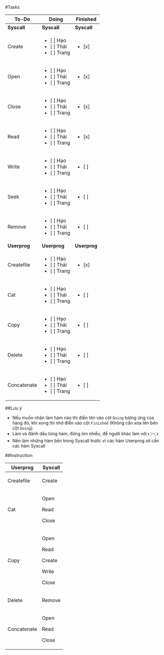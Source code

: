 #Tasks

To-Do   |Doing  |Finished
--      |--     |--      
**Syscall**|**Syscall**|**Syscall**
Create      |<ul><li>[ ] Hạo</li><li>[ ] Thái</li><li>[ ] Trang</li></ul>|<ul><li>[x]</li></ul>
Open        |<ul><li>[ ] Hạo</li><li>[ ] Thái</li><li>[ ] Trang</li></ul>|<ul><li>[x]</li></ul>
Close       |<ul><li>[ ] Hạo</li><li>[ ] Thái</li><li>[ ] Trang</li></ul>|<ul><li>[x]</li></ul>
Read        |<ul><li>[ ] Hạo</li><li>[ ] Thái</li><li>[ ] Trang</li></ul>|<ul><li>[x]</li></ul>
Write       |<ul><li>[ ] Hạo</li><li>[ ] Thái</li><li>[ ] Trang</li></ul>|<ul><li>[ ]</li></ul>
Seek        |<ul><li>[ ] Hạo</li><li>[ ] Thái</li><li>[ ] Trang</li></ul>|<ul><li>[ ]</li></ul>
Remove      |<ul><li>[ ] Hạo</li><li>[ ] Thái</li><li>[ ] Trang</li></ul>|<ul><li>[ ]</li></ul>
**Userprog**|**Userprog**|**Userprog**
Createfile  |<ul><li>[ ] Hạo</li><li>[ ] Thái</li><li>[ ] Trang</li></ul>|<ul><li>[x]</li></ul>
Cat         |<ul><li>[ ] Hạo</li><li>[ ] Thái</li><li>[ ] Trang</li></ul>|<ul><li>[ ]</li></ul>
Copy        |<ul><li>[ ] Hạo</li><li>[ ] Thái</li><li>[ ] Trang</li></ul>|<ul><li>[ ]</li></ul>
Delete      |<ul><li>[ ] Hạo</li><li>[ ] Thái</li><li>[ ] Trang</li></ul>|<ul><li>[ ]</li></ul>
Concatenate |<ul><li>[ ] Hạo</li><li>[ ] Thái</li><li>[ ] Trang</li></ul>|<ul><li>[ ]</li></ul>

##Lưu ý

- Nếu muốn nhận làm hàm nào thì điền tên vào cột `Doing` tương ứng của hàng đó, khi xong thì nhớ điền vào cột `Finished` (Không cần xóa tên bên cột `Doing`)
- Làm và đánh dấu từng hàm, đừng ôm nhiều, để người khác làm với 👉👈
- Nên làm những hàm bên trong Syscall trước vì các hàm Userprog sẽ cần các hàm Syscall

##Instruction:

Userprog|Syscall
--|--
Createfile|<p>Create</p>
Cat|<p>Open</p><p>Read</p><p>Close</p>
Copy|<p>Open</p><p>Read</p><p>Create</p><p>Write</p><p>Close</p>
Delete|<p>Remove</p>
Concatenate|<p>Open</p><p>Read</p><p>Close</p>
